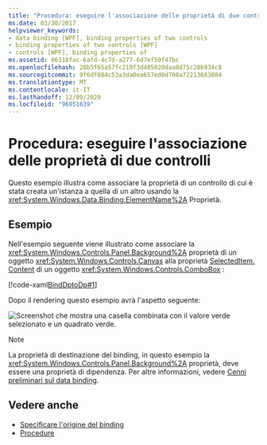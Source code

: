 ```yaml
---
title: "Procedura: eseguire l'associazione delle proprietà di due controlli"
ms.date: 03/30/2017
helpviewer_keywords:
- data binding [WPF], binding properties of two controls
- binding properties of two controls [WPF]
- controls [WPF], binding properties of
ms.assetid: 06318fac-6afd-4c7d-a277-6d7ef50f47bc
ms.openlocfilehash: 28b5f65a57fc210f3d405020daa0d75c28b934c8
ms.sourcegitcommit: 9f6df084c53a3da0ea657ed0d708a72213683084
ms.translationtype: MT
ms.contentlocale: it-IT
ms.lasthandoff: 12/09/2020
ms.locfileid: "96951639"
---
```

# <a name="how-to-bind-the-properties-of-two-controls"></a>Procedura: eseguire l'associazione delle proprietà di due controlli

Questo esempio illustra come associare la proprietà di un controllo di cui è stata creata un'istanza a quella di un altro usando la <xref:System.Windows.Data.Binding.ElementName%2A> Proprietà.

## <a name="example"></a>Esempio

Nell'esempio seguente viene illustrato come associare la <xref:System.Windows.Controls.Panel.Background%2A> proprietà di un oggetto <xref:System.Windows.Controls.Canvas> alla proprietà [SelectedItem. Content](xref:System.Windows.Controls.ContentControl.Content%2A) di un oggetto <xref:System.Windows.Controls.ComboBox> :

[!code-xaml[BindDptoDp#1](~/samples/snippets/csharp/VS_Snippets_Wpf/BindDPtoDP/CS/Window1.xaml#1)]

Dopo il rendering questo esempio avrà l'aspetto seguente:

![Screenshot che mostra una casella combinata con il valore verde selezionato e un quadrato verde.](./media/how-to-bind-the-properties-of-two-controls/data-binding-bind-background-canvas.png)

> [!NOTE]
> La proprietà di destinazione del binding, in questo esempio la <xref:System.Windows.Controls.Panel.Background%2A> proprietà, deve essere una proprietà di dipendenza. Per altre informazioni, vedere [Cenni preliminari sul data binding](/dotnet/desktop-wpf/data/data-binding-overview).

## <a name="see-also"></a>Vedere anche

- [Specificare l'origine del binding](how-to-specify-the-binding-source.md)
- [Procedure](data-binding-how-to-topics.md)
